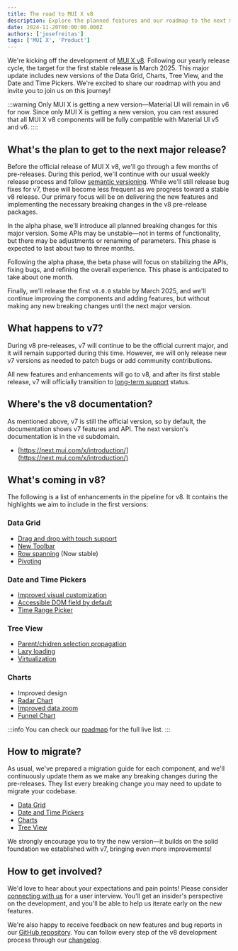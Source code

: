 ```yaml
---
title: The road to MUI X v8
description: Explore the planned features and our roadmap to the next major version.
date: 2024-11-20T00:00:00.000Z
authors: ['josefreitas']
tags: ['MUI X', 'Product']
---
```


We're kicking off the development of [MUI X v8](https://github.com/mui/mui-x/releases/tag/v8.0.0-alpha.0).
Following our yearly release cycle, the target for the first stable release is March 2025.
This major update includes new versions of the Data Grid, Charts, Tree View, and the Date and Time Pickers.
We're excited to share our roadmap with you and invite you to join us on this journey!

:::warning
Only MUI X is getting a new version—Material UI will remain in v6 for now.
Since only MUI X is getting a new version, you can rest assured that all MUI X v8 components will be fully compatible with Material UI v5 and v6.
::::

## What's the plan to get to the next major release?

Before the official release of MUI X v8, we'll go through a few months of pre-releases.
During this period, we'll continue with our usual weekly release process and follow [semantic versioning](https://semver.org/).
While we'll still release bug fixes for v7, these will become less frequent as we progress toward a stable v8 release.
Our primary focus will be on delivering the new features and implementing the necessary breaking changes in the v8 pre-release packages.

In the alpha phase, we'll introduce all planned breaking changes for this major version. Some APIs may be unstable—not in terms of functionality, but there may be adjustments or renaming of parameters. This phase is expected to last about two to three months.

Following the alpha phase, the beta phase will focus on stabilizing the APIs, fixing bugs, and refining the overall experience. This phase is anticipated to take about one month.

Finally, we'll release the first `v8.0.0` stable by March 2025, and we'll continue improving the components and adding features, but without making any new breaking changes until the next major version.

## What happens to v7?

During v8 pre-releases, v7 will continue to be the official current major, and it will remain supported during this time.
However, we will only release new v7 versions as needed to patch bugs or add community contributions.

All new features and enhancements will go to v8, and after its first stable release, v7 will officially transition to [long-term support](https://mui.com/x/introduction/support/#long-term-support-lts) status.

## Where's the v8 documentation?

As mentioned above, v7 is still the official version, so by default, the documentation shows v7 features and API.
The next version's documentation is in the `v8` subdomain.

- [https://next.mui.com/x/introduction/](https://next.mui.com/x/introduction/)

## What's coming in v8?

The following is a list of enhancements in the pipeline for v8.
It contains the highlights we aim to include in the first versions:

### Data Grid

- [Drag and drop with touch support](https://github.com/mui/mui-x/issues/15385)
- [New Toolbar](https://github.com/mui/mui-x/issues/11584)
- [Row spanning](https://mui.com/x/react-data-grid/row-spanning/) (Now stable)
- [Pivoting](https://github.com/mui/mui-x/issues/214) [<span class="plan-premium"></span>](/x/introduction/licensing/#premium-plan 'Premium plan')

### Date and Time Pickers

- [Improved visual customization](https://github.com/mui/mui-x/issues/14753)
- [Accessible DOM field by default](https://mui.com/x/react-date-pickers/fields/#accessible-dom-structure)
- [Time Range Picker](https://github.com/mui/mui-x/issues/4460) [<span class="plan-pro"></span>](/x/introduction/licensing/#pro-plan 'Pro plan')

### Tree View

- [Parent/chidren selection propagation](https://github.com/mui/mui-x/issues/12883)
- [Lazy loading](https://github.com/mui/mui-x/issues/9687)[<span class="plan-pro"></span>](/x/introduction/licensing/#pro-plan 'Pro plan')
- [Virtualization](https://github.com/mui/mui-x/issues/9685)[<span class="plan-pro"></span>](/x/introduction/licensing/#pro-plan 'Pro plan')

### Charts

- Improved design
- [Radar Chart](https://github.com/mui/mui-x/issues/7925)
- [Improved data zoom](https://github.com/mui/mui-x/issues/15383)[<span class="plan-pro"></span>](/x/introduction/licensing/#pro-plan 'Pro plan')
- [Funnel Chart](https://github.com/mui/mui-x/issues/7929)[<span class="plan-pro"></span>](/x/introduction/licensing/#pro-plan 'Pro plan')

:::info
You can check our [roadmap](https://github.com/orgs/mui/projects/35) for the full live list.
:::

## How to migrate?

As usual, we've prepared a migration guide for each component, and we'll continuously update them as we make any breaking changes during the pre-releases.
They list every breaking change you may need to update to migrate your codebase.

- [Data Grid](https://next.mui.com/x/migration/migration-data-grid-v7/)
- [Date and Time Pickers](https://next.mui.com/x/migration/migration-pickers-v7/)
- [Charts](https://next.mui.com/x/migration/migration-charts-v7/)
- [Tree View](https://next.mui.com/x/migration/migration-tree-view-v7/)

We strongly encourage you to try the new version—it builds on the solid foundation we established with v7, bringing even more improvements!

## How to get involved?

We'd love to hear about your expectations and pain points! Please consider [connecting with us](https://forms.gle/vsBv6CLPz9h57xg8A) for a user interview.
You'll get an insider's perspective on the development, and you'll be able to help us iterate early on the new features.

We're also happy to receive feedback on new features and bug reports in our [GitHub repository](https://github.com/mui/mui-x/issues/new/choose).
You can follow every step of the v8 development process through our [changelog](https://github.com/mui/mui-x/releases).